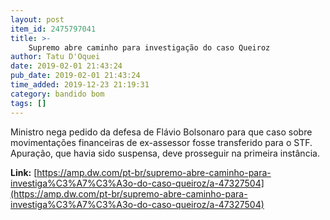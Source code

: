 ```yaml
---
layout: post
item_id: 2475797041
title: >-
    Supremo abre caminho para investigação do caso Queiroz
author: Tatu D'Oquei
date: 2019-02-01 21:43:24
pub_date: 2019-02-01 21:43:24
time_added: 2019-12-23 21:19:31
category: bandido bom
tags: []
---
```


Ministro nega pedido da defesa de Flávio Bolsonaro para que caso sobre movimentações financeiras de ex-assessor fosse transferido para o STF. Apuração, que havia sido suspensa, deve prosseguir na primeira instância.

**Link:** [https://amp.dw.com/pt-br/supremo-abre-caminho-para-investiga%C3%A7%C3%A3o-do-caso-queiroz/a-47327504](https://amp.dw.com/pt-br/supremo-abre-caminho-para-investiga%C3%A7%C3%A3o-do-caso-queiroz/a-47327504)

